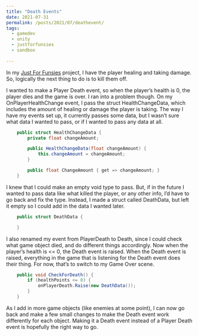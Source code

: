 ```yaml
---
title: "Death Events"
date: 2021-07-31
permalink: /posts/2021/07/deathevent/
tags:
  - gamedev
  - unity
  - justforfunsies
  - sandbox
  
---
```


In my [Just For Funsies](https://github.com/JenniTheDev/JustForFunsies) project, I have the player healing and taking damage. So, logically the next thing to do is to kill them off. 

I wanted to make a Player Death event, so when the player’s health is 0, the player dies and the game is over. I ran into a problem though. On my OnPlayerHealthChange event, I pass the struct HealthChangeData, which includes the amount of healing or damage the player is taking. The way I have my events set up, it currently passes some data, but I wasn’t sure what data I wanted to pass, or if I wanted to pass any data at all. 

```csharp
    public struct HealthChangeData {
        private float changeAmount;

        public HealthChangeData(float changeAmount) {
            this.changeAmount = changeAmount;
        }

        public float ChangeAmount { get => changeAmount; }
    }
```

I knew that I could make an empty void type to pass. But, if in the future I wanted to pass data like what killed the player, or any other info, I’d have to go back and fix the type. Instead, I made a struct called DeathData, but left it empty so I could add in the data I wanted later.

```csharp
    public struct DeathData {

    }
```    

I also renamed my event from PlayerDeath to Death, since I could check what game object died, and do different things accordingly. Now when the player’s health is <= 0, the Death event is raised. When the Death event is raised, everything in the game that is listening for the Death event does their thing. For now, that’s to switch to my Game Over scene.

```csharp
    public void CheckForDeath() {
        if (healthPoints <= 0) {
            onPlayerDeath.Raise(new DeathData());
        } 
    }
```    

As I add in more game objects (like enemies at some point), I can now go back and make a few small changes to make the Death event work differently for each object. Making it a Death event instead of a Player Death event is hopefully the right way to go.  

